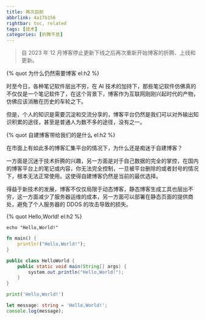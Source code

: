 ```yaml
---
title: 再次启航
abbrlink: 4a17b156
rightbar: toc, related
tags: [技术]
categories: [折腾不息]
---
```


> 自 2023 年 12 月博客停止更新下线之后再次重新开始博客的折腾、上线和更新。

<!-- more -->

{% quot 为什么仍然需要博客 el:h2 %}

时至今日，各种笔记软件层出不穷，在 AI 技术的加持下，那些笔记软件仿佛真的不仅仅是一个笔记软件了，在这个背景下，博客作为互联网刚刚兴起时代的产物，仿佛应该消散在历史的车轮之下。

但是，个人的知识是需要沉淀和交流分享的，博客平台仍然是我们可以对外输出知识积累的途径，甚至是普通人为数不多的途径，没有之一。

{% quot 自建博客带给我们的是什么 el:h2 %}

在市面上有如此多的博客汇集平台的情况下，为什么还是痴迷于自建博客？

一方面是沉迷于技术折腾的兴趣，另一方面是对于自己数据的完全的掌控，在国内的博客平台上的笔记或内容，你无法完全控制，一旦被平台删除的或者封号的情况下，根本无法正常使用。这使得自建博客仍然是当前的最优选择。

得益于新技术的发展，博客不仅仅局限于动态博客，静态博客生成工具也层出不穷，这一方面减少了服务器运维的成本，另一方面可以部署在静态页面的提供商处，避免了个人服务器的 DDOS 的攻击导致的损失。

{% quot Hello,World! el:h2 %}

```shell
echo "Hello,World!"
```

```rust
fn main() {
    println!("Hello,World!");
}
```

```java
public class HelloWorld {
    public static void main(String[] args) {
        system.out.println("Hello,World!");
    }
}
```

```python
print('Hello,World!')
```

```typescript
let message: string = 'Hello,World!';
console.log(message);
```
